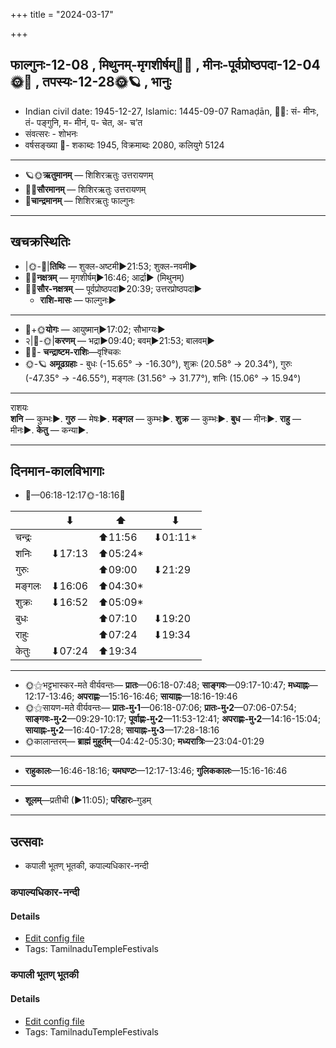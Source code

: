 +++
title = "2024-03-17"

+++
## फाल्गुनः-12-08  ,  मिथुनम्-मृगशीर्षम्🌛🌌  ,  मीनः-पूर्वप्रोष्ठपदा-12-04🌞🌌  ,  तपस्यः-12-28🌞🪐  ,  भानुः
- Indian civil date: 1945-12-27, Islamic: 1445-09-07 Ramaḍān, 🌌🌞: सं- मीनः, तं- पङ्गुनि, म- मीनं, प- चेत, अ- च’त
- संवत्सरः - शोभनः
- वर्षसङ्ख्या 🌛- शकाब्दः 1945, विक्रमाब्दः 2080, कलियुगे 5124
___________________
- 🪐🌞**ऋतुमानम्** — शिशिरऋतुः उत्तरायणम्
- 🌌🌞**सौरमानम्** — शिशिरऋतुः उत्तरायणम्
- 🌛**चान्द्रमानम्** — शिशिरऋतुः फाल्गुनः
___________________


## खचक्रस्थितिः
- |🌞-🌛|**तिथिः** — शुक्ल-अष्टमी►21:53; शुक्ल-नवमी►  
- 🌌🌛**नक्षत्रम्** — मृगशीर्षम्►16:46; आर्द्रा► (मिथुनम्)  
- 🌌🌞**सौर-नक्षत्रम्** — पूर्वप्रोष्ठपदा►20:39; उत्तरप्रोष्ठपदा►  
  - **राशि-मासः** — फाल्गुनः► 
___________________
- 🌛+🌞**योगः** — आयुष्मान्►17:02; सौभाग्यः►  
- २|🌛-🌞|**करणम्** — भद्रा►09:40; बवम्►21:53; बालवम्►  
- 🌌🌛- **चन्द्राष्टम-राशिः**—वृश्चिकः  
- 🌞-🪐 **अमूढग्रहाः** - बुधः (-15.65° → -16.30°), शुक्रः (20.58° → 20.34°), गुरुः (-47.35° → -46.55°), मङ्गलः (31.56° → 31.77°), शनिः (15.06° → 15.94°)
___________________
राशयः  
**शनि** — कुम्भः►. **गुरु** — मेषः►. **मङ्गल** — कुम्भः►. **शुक्र** — कुम्भः►. **बुध** — मीनः►. **राहु** — मीनः►. **केतु** — कन्या►. 
___________________


## दिनमान-कालविभागाः
- 🌅—06:18-12:17🌞-18:16🌇  

|      |⬇     |⬆     |⬇     |
|------|-----|-----|------|
|चन्द्रः|     |⬆11:56 |⬇01:11*|
|शनिः   |⬇17:13 |⬆05:24*|     |
|गुरुः  |     |⬆09:00 |⬇21:29 |
|मङ्गलः |⬇16:06 |⬆04:30*|     |
|शुक्रः |⬇16:52 |⬆05:09*|     |
|बुधः   |     |⬆07:10 |⬇19:20 |
|राहुः  |     |⬆07:24 |⬇19:34 |
|केतुः  |⬇07:24 |⬆19:34 |     |
___________________
- 🌞⚝भट्टभास्कर-मते वीर्यवन्तः— **प्रातः**—06:18-07:48; **साङ्गवः**—09:17-10:47; **मध्याह्नः**—12:17-13:46; **अपराह्णः**—15:16-16:46; **सायाह्नः**—18:16-19:46  
- 🌞⚝सायण-मते वीर्यवन्तः— **प्रातः-मु॰1**—06:18-07:06; **प्रातः-मु॰2**—07:06-07:54; **साङ्गवः-मु॰2**—09:29-10:17; **पूर्वाह्णः-मु॰2**—11:53-12:41; **अपराह्णः-मु॰2**—14:16-15:04; **सायाह्नः-मु॰2**—16:40-17:28; **सायाह्नः-मु॰3**—17:28-18:16  
- 🌞कालान्तरम्— **ब्राह्मं मुहूर्तम्**—04:42-05:30; **मध्यरात्रिः**—23:04-01:29  
___________________
- **राहुकालः**—16:46-18:16; **यमघण्टः**—12:17-13:46; **गुलिककालः**—15:16-16:46  
___________________
- **शूलम्**—प्रतीची (►11:05); **परिहारः**–गुडम्  
___________________

## उत्सवाः
- कपाली भूतण् भूतकी, कपाल्यधिकार-नन्दी
### कपाल्यधिकार-नन्दी





#### Details
- [Edit config file](https://github.com/jyotisham/adyatithi/blob/master/temples/Tamil/relative_event/kar2pagAmbAL%E2%80%93kapAlIzvarar_tirukkalyANam/offset__-7/kapAlI_adhikAra_nandi.toml)
- Tags: TamilnaduTempleFestivals


### कपाली भूतण् भूतकी





#### Details
- [Edit config file](https://github.com/jyotisham/adyatithi/blob/master/temples/Tamil/relative_event/kar2pagAmbAL%E2%80%93kapAlIzvarar_tirukkalyANam/offset__-7/kapAlI_bhUtaN_bhUtakI.toml)
- Tags: TamilnaduTempleFestivals


